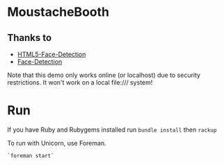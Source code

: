 # MoustacheBooth

## Thanks to

* [HTML5-Face-Detection](https://github.com/wesbos/HTML5-Face-Detection)
* [Face-Detection](https://github.com/neave/face-detection)

Note that this demo only works online (or localhost) due to security restrictions. It won't work on a local file:/// system!

# Run

If you have Ruby and Rubygems installed run `bundle install` then `rackup`

To run with Unicorn, use Foreman.

    `foreman start`

